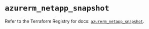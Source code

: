 # `azurerm_netapp_snapshot`

Refer to the Terraform Registry for docs: [`azurerm_netapp_snapshot`](https://registry.terraform.io/providers/hashicorp/azurerm/4.1.0/docs/resources/netapp_snapshot).
